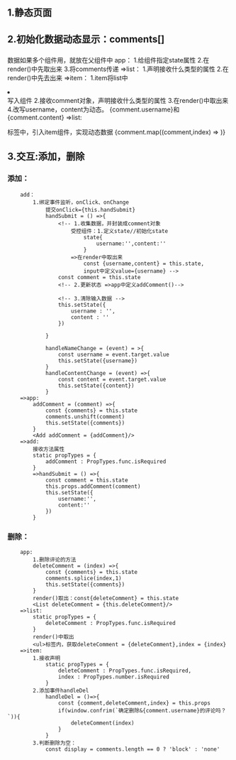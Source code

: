 
## 1.静态页面
## 2.初始化数据动态显示：comments[]
###
数据如果多个组件用，就放在父组件中
    app： 
        1.给组件指定state属性
        2.在render()中先取出来
        3.将comments传递<List />
    =>list：
        1.声明接收什么类型的属性
        2.在render()中先去出来
    =>item：
        1.item将list中<li></li>写入组件
        2.接收comment对象，声明接收什么类型的属性
        3.在render()中取出来
        4.改写username，content为动态。
        {comment.username}和{comment.content}
    =>list:
        <ul></ul>标签中，引入item组件，实现动态数据
        {comment.map((comment,index) => <Item comment = {comment} key = {index}/>)}
## 3.交互:添加，删除 
  ### 添加：
        add：
            1.绑定事件监听，onClick、onChange 
                提交onClick={this.handSubmit}
                handSubmit = () =>{
                    <!-- 1.收集数据，并封装成comment对象 
                        受控组件：1.定义state//初始化state
                            state{
                                username:'',content:''
                            }
                        =>在render中取出来
                            const {username,content} = this.state,
                            input中定义value={username} -->
                    const comment = this.state
                    <!-- 2.更新状态 =>app中定义addComment()-->

                    <!-- 3.清除输入数据 -->
                    this.setState({
                        username : '',
                        content : ''
                    })
              
                }
            
                handleNameChange = (event) = >{
                    const username = event.target.value
                    this.setState({username})
                }
                handleContentChange = (event) =>{
                    const content = event.target.value
                    this.setState({content})
                }
        =>app:
            addComment = (comment) =>{
                const {comments} = this.state
                comments.unshift(comment)
                this.setState({comments})
            }
            <Add addComment = {addComment}/>
        =>add:
            接收方法属性
            static propTypes = {
                addComment : PropTypes.func.isRequired
            }
            =>handSubmit = () =>{
                const comment = this.state
                this.props.addComment(comment)
                this.setState({
                    username:'',
                    content:''
                })
            }
### 删除：
        app:
            1.删除评论的方法
            deleteComment = (index) =>{
                const {comments} = this.state
                comments.splice(index,1)
                this.setState({comments})
            }
            render()取出：const{deleteComment} = this.state
            <List deleteComment = {this.deleteComment}/>
        =>list:
            static propTypes = {
                deleteComment : PropTypes.func.isRequired
            }
            render()中取出
            <ul>标签内，获取deleteComment = {deleteComment},index = {index}
        =>item:
            1.接收声明
                static propTypes = {
                    deleteComment : PropTypes.func.isRequired,
                    index : PropTypes.number.isRequired
                }
            2.添加事件handleDel
                handleDel = ()=>{
                    const {comment,deleteComment,index} = this.props
                    if(window.confrim(`确定删除&{comment.username}的评论吗？`)){
                        deleteComment(index)
                    }
                }
            3.判断删除为空：
                const display = comments.length == 0 ? 'block' : 'none'
